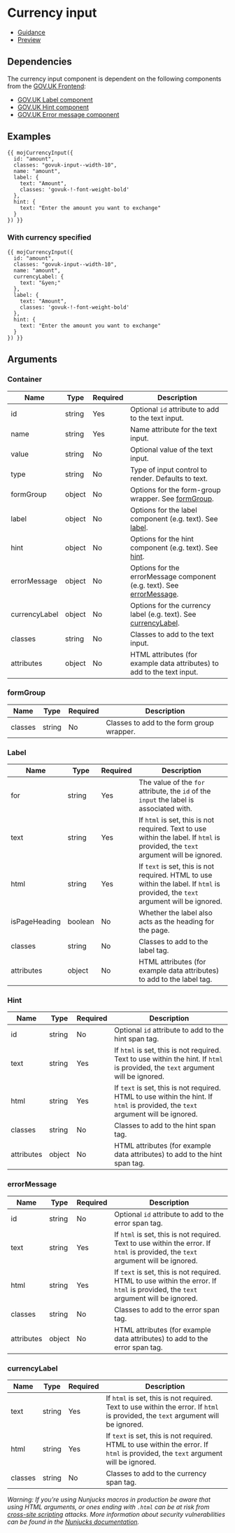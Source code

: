# Currency input

- [Guidance](https://mojdt-design-system.herokuapp.com/components/currency-input)
- [Preview](https://mojdt-frontend.herokuapp.com/components/currency-input)

## Dependencies

The currency input component is dependent on the following components from the [GOV.UK Frontend](https://github.com/alphagov/govuk-frontend/):

- [GOV.UK Label component](https://github.com/alphagov/govuk-frontend/tree/master/src/components/label)
- [GOV.UK Hint component](https://github.com/alphagov/govuk-frontend/tree/master/src/components/hint)
- [GOV.UK Error message component](https://github.com/alphagov/govuk-frontend/tree/master/src/components/error-message)

## Examples

```
{{ mojCurrencyInput({
  id: "amount",
  classes: "govuk-input--width-10",
  name: "amount",
  label: {
    text: "Amount",
    classes: 'govuk-!-font-weight-bold'
  },
  hint: {
    text: "Enter the amount you want to exchange"
  }
}) }}
```
### With currency specified
```
{{ mojCurrencyInput({
  id: "amount",
  classes: "govuk-input--width-10",
  name: "amount",
  currencyLabel: {
    text: "&yen;"
  },
  label: {
    text: "Amount",
    classes: 'govuk-!-font-weight-bold'
  },
  hint: {
    text: "Enter the amount you want to exchange"
  }
}) }}
```

## Arguments

### Container
|Name|Type|Required|Description|
|---|---|---|---|
|id|string|Yes|Optional `id` attribute to add to the text input.|
|name|string|Yes|Name attribute for the text input.|
|value|string|No|Optional value of the text input.|
|type|string|No|Type of input control to render. Defaults to text.|
|formGroup|object|No|Options for the form-group wrapper. See [formGroup](#formgroup).|
|label|object|No|Options for the label component (e.g. text). See [label](#label).|
|hint|object|No|Options for the hint component (e.g. text). See [hint](#hint).|
|errorMessage|object|No|Options for the errorMessage component (e.g. text). See [errorMessage](#errormessage).|
|currencyLabel|object|No|Options for the currency label (e.g. text). See [currencyLabel](#currencylabel).|
|classes|string|No|Classes to add to the text input.|
|attributes|object|No|HTML attributes (for example data attributes) to add to the text input.|

### formGroup
|Name|Type|Required|Description|
|---|---|---|---|
|classes|string|No|Classes to add to the form group wrapper.|

### Label
|Name|Type|Required|Description|
|---|---|---|---|
|for|string|Yes|The value of the `for` attribute, the `id` of the `input` the label is associated with.|
|text|string|Yes|If `html` is set, this is not required. Text to use within the label. If `html` is provided, the `text` argument will be ignored.|
|html|string|Yes|If `text` is set, this is not required. HTML to use within the label. If `html` is provided, the `text` argument will be ignored.|
|isPageHeading|boolean|No|Whether the label also acts as the heading for the page.|
|classes|string|No|Classes to add to the label tag.|
|attributes|object|No|HTML attributes (for example data attributes) to add to the label tag.|

### Hint
|Name|Type|Required|Description|
|---|---|---|---|
|id|string|No|Optional `id` attribute to add to the hint span tag.|
|text|string|Yes|If `html` is set, this is not required. Text to use within the hint. If `html` is provided, the `text` argument will be ignored.|
|html|string|Yes|If `text` is set, this is not required. HTML to use within the hint. If `html` is provided, the `text` argument will be ignored.|
|classes|string|No|Classes to add to the hint span tag.|
|attributes|object|No|HTML attributes (for example data attributes) to add to the hint span tag.|

### errorMessage
|Name|Type|Required|Description|
|---|---|---|---|
|id|string|No|Optional `id` attribute to add to the error span tag.|
|text|string|Yes|If `html` is set, this is not required. Text to use within the error. If `html` is provided, the `text` argument will be ignored.|
|html|string|Yes|If `text` is set, this is not required. HTML to use within the error. If `html` is provided, the `text` argument will be ignored.|
|classes|string|No|Classes to add to the error span tag.|
|attributes|object|No|HTML attributes (for example data attributes) to add to the error span tag.|

### currencyLabel
|Name|Type|Required|Description|
|---|---|---|---|
|text|string|Yes|If `html` is set, this is not required. Text to use within the error. If `html` is provided, the `text` argument will be ignored.|
|html|string|Yes|If `text` is set, this is not required. HTML to use within the error. If `html` is provided, the `text` argument will be ignored.|
|classes|string|No|Classes to add to the currency span tag.|

*Warning: If you’re using Nunjucks macros in production be aware that using HTML arguments, or ones ending with `.html` can be at risk from [cross-site scripting](https://en.wikipedia.org/wiki/Cross-site_scripting) attacks. More information about security vulnerabilities can be found in the [Nunjucks documentation](https://mozilla.github.io/nunjucks/api.html#user-defined-templates-warning).*
